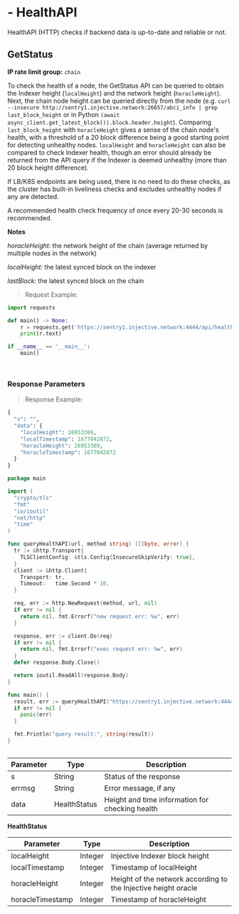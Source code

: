 # - HealthAPI
HealthAPI (HTTP) checks if backend data is up-to-date and reliable or not.

## GetStatus

**IP rate limit group:** `chain`


To check the health of a node, the GetStatus API can be queried to obtain the Indexer height (`localHeight`) and the network height (`horacleHeight`). Next, the chain node height can be queried directly from the node (e.g. `curl --insecure http://sentry1.injective.network:26657/abci_info | grep last_block_height` or in Python `(await async_client.get_latest_block()).block.header.height`). Comparing `last_block_height` with `horacleHeight` gives a sense of the chain node's health, with a threshold of a 20 block difference being a good starting point for detecting unhealthy nodes. `localHeight` and `horacleHeight` can also be compared to check Indexer health, though an error should already be returned from the API query if the Indexer is deemed unhealthy (more than 20 block height difference).

If LB/K8S endpoints are being used, there is no need to do these checks, as the cluster has built-in liveliness checks and excludes unhealthy nodes if any are detected.

A recommended health check frequency of once every 20-30 seconds is recommended.

**Notes**

*horacleHeight:* the network height of the chain (average returned by multiple nodes in the network)

*localHeight:* the latest synced block on the indexer

*lastBlock:* the latest synced block on the chain

> Request Example:


<!-- embedme ../../../sdk-python/examples/exchange_client/health_http/1_GetStatus.py -->
``` python
import requests

def main() -> None:
    r = requests.get('https://sentry1.injective.network:4444/api/health/v1/status', verify=False)
    print(r.text)

if __name__ == '__main__':
    main()

```

``` go

```

``` typescript

````

### Response Parameters
> Response Example:

``` python
{
  "s": "",
  "data": {
    "localHeight": 26953309,
    "localTimestamp": 1677042872,
    "horacleHeight": 26953309,
    "horacleTimestamp": 1677042872
  }
}
```

``` go
package main

import (
  "crypto/tls"
  "fmt"
  "io/ioutil"
  "net/http"
  "time"
)

func queryHealthAPI(url, method string) ([]byte, error) {
  tr := &http.Transport{
    TLSClientConfig: &tls.Config{InsecureSkipVerify: true},
  }
  client := &http.Client{
    Transport: tr,
    Timeout:   time.Second * 10,
  }

  req, err := http.NewRequest(method, url, nil)
  if err != nil {
    return nil, fmt.Errorf("new request err: %w", err)
  }

  response, err := client.Do(req)
  if err != nil {
    return nil, fmt.Errorf("exec request err: %w", err)
  }
  defer response.Body.Close()

  return ioutil.ReadAll(response.Body)
}

func main() {
  result, err := queryHealthAPI("https://sentry1.injective.network:4444/api/health/v1/status", "GET")
  if err != nil {
    panic(err)
  }

  fmt.Println("query result:", string(result))
}
```

``` typescript

```

|Parameter|Type|Description|
|----|----|----|
|s|String|Status of the response|
|errmsg|String|Error message, if any|
|data|HealthStatus|Height and time information for checking health|

**HealthStatus**

|Parameter|Type|Description|
|----|----|----|
|localHeight|Integer|Injective Indexer block height|
|localTimestamp|Integer|Timestamp of localHeight|
|horacleHeight|Integer|Height of the network according to the Injective height oracle|
|horacleTimestamp|Integer|Timestamp of horacleHeight|
